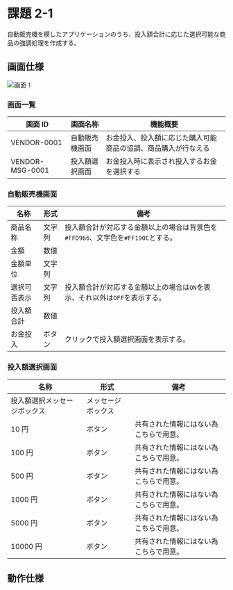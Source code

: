 # 課題 2-1

自動販売機を模したアプリケーションのうち、投入額合計に応じた選択可能な商品の強調処理を作成する。

## 画面仕様

![画面 1](https://user-images.githubusercontent.com/46245666/209645928-e20a120e-a2d0-422e-bf52-ef18e804d0be.png)

### 画面一覧

| 画面 ID | 画面名称 | 機能概要 |
|---------|---------|---------|
| VENDOR-0001 | 自動販売機画面 | お金投入、投入額に応じた購入可能商品の協調、商品購入が行なえる |
| VENDOR-MSG-0001 | 投入額選択画面 | お金投入時に表示され投入するお金を選択する  |

### 自動販売機画面

| 名称         | 形式   | 備考                                                                             |
| ------------ | ------ | -------------------------------------------------------------------------------- |
| 商品名称     | 文字列 | 投入額合計が対応する金額以上の場合は背景色を`#FFD966`、文字色を`#FF190C`とする。 |
| 金額         | 数値   |                                                                                  |
| 金額単位     | 文字列 |                                                                                  |
| 選択可否表示 | 文字列 | 投入額合計が対応する金額以上の場合は`ON`を表示、それ以外は`OFF`を表示する。      |
| 投入額合計   | 数値   |                                                                                  |
| お金投入     | ボタン | クリックで投入額選択画面を表示する。                                             |

### 投入額選択画面

| 名称                         | 形式               | 備考                                   |
| ---------------------------- | ------------------ | -------------------------------------- |
| 投入額選択メッセージボックス | メッセージボックス |
| 10 円                        | ボタン             | 共有された情報にはない為こちらで用意。 |
| 100 円                       | ボタン             | 共有された情報にはない為こちらで用意。 |
| 500 円                       | ボタン             | 共有された情報にはない為こちらで用意。 |
| 1000 円                      | ボタン             | 共有された情報にはない為こちらで用意。 |
| 5000 円                      | ボタン             | 共有された情報にはない為こちらで用意。 |
| 10000 円                     | ボタン             | 共有された情報にはない為こちらで用意。 |

## 動作仕様
